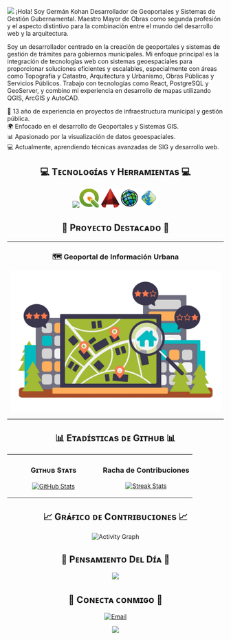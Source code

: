 <!--Header Nombre-->
<img src="https://emojis.slackmojis.com/emojis/images/1643516216/29857/map.gif?1643516216" width="30"/> ¡Hola! Soy Germán Kohan
Desarrollador de Geoportales y Sistemas de Gestión Gubernamental.
Maestro Mayor de Obras como segunda profesión y el aspecto distintivo para la combinación entre el mundo del desarrollo web y la arquitectura.

<!--Introducción--> <p align="left">Soy un desarrollador centrado en la creación de geoportales y sistemas de gestión de trámites para gobiernos municipales. Mi enfoque principal es la integración de tecnologías web con sistemas geoespaciales para proporcionar soluciones eficientes y escalables, especialmente con áreas como Topografía y Catastro, Arquitectura y Urbanismo, Obras Públicas y Servicios Públicos. Trabajo con tecnologías como React, PostgreSQL y GeoServer, y combino mi experiencia en desarrollo de mapas utilizando QGIS, ArcGIS y AutoCAD.</p>
📍 13 año de experiencia en proyectos de infraestructura municipal y gestión pública.<br/>
🌍 Enfocado en el desarrollo de Geoportales y Sistemas GIS. <br/>
📊 Apasionado por la visualización de datos geoespaciales.<br/>
💻 Actualmente, aprendiendo técnicas avanzadas de SIG y desarrollo web.<br/>
<!--Sección de Lenguajes y Herramientas--> <h2 align="center">💻 Tᴇᴄɴᴏʟᴏɢɪ́ᴀs ʏ Hᴇʀʀᴀᴍɪᴇɴᴛᴀs 💻</h2> <p align="center"> <img width="600px" src="https://skillicons.dev/icons?i=html,css,sass,js,react,postgres,mysql,git,vscode,notion,xd" /><img src="./assets/Qgis.png" width=45" height=45" alt="QGIS Logo" /> <img src="./assets/autoCAD.png" width=45" height=45" alt="AutoCAD" /><img src="./assets/ArcGIS.png" width=45" height=45" alt="ArcGIS" /><img src="./assets/Geoserver.png" width=45" height="45" alt="ArcGIS" /></p>
<!-- Sección de Proyectos Destacados -->
<h2 align="center">🚀 Pʀᴏʏᴇᴄᴛᴏ Dᴇsᴛᴀᴄᴀᴅᴏ 🚀</h2>
<table width="100%">
  <tr>
    <td width="50%">
      <h3 align="center">🗺️ Geoportal de Información Urbana</h3>
      <p align="center">
        <a href="https://github.com/mmogermankohan/webMap.git">
          <img align="center" src="./assets/GeoPortal.png" alt="Geoportal de Información Urbana" />
        </a>
      </p>
    </td>
  </tr>
</table>
<!--Sección de Estadísticas--> <h2 align="center">📊 Eᴛᴀᴅɪ́sᴛɪᴄᴀs ᴅᴇ Gɪᴛʜᴜʙ 📊</h2> <table width="100%"> <tr> <td width="50%"> <h3 align="center"><strong>Gɪᴛʜᴜʙ Sᴛᴀᴛs</strong></h3> <p align="center"> <a href="https://github.com/mmogermankohan"> <img align="center" src="https://github-readme-stats.vercel.app/api?username=mmogermankohan&count_private=true&show_icons=true&theme=radical" alt="GitHub Stats" /> </a> </p> </td> <td width="50%"> <h3 align="center"><strong>Racha de Contribuciones</strong></h3> <p align="center"> <a href="https://github.com/mmogermankohan"> <img align="center" src="https://streak-stats.demolab.com?user=mmogermankohan&theme=radical" alt="Streak Stats" /> </a> </p> </td> </tr> </table>
<!--Gráfico de Contribuciones--> <h2 align="center">📈 Gʀᴀ́ғɪᴄᴏ ᴅᴇ Cᴏɴᴛʀɪʙᴜᴄɪᴏɴᴇs 📈</h2> <div align="center"> <img src="https://github-readme-activity-graph.vercel.app/graph?username=mmogermankohan&bg_color=0d1117&color=f8d866&line=5cc8ff&point=fb8b24&area=true&hide_border=true" alt="Activity Graph"> </div>
<!--Frase Motivacional--> <h2 align="center">🌟 Pᴇɴsᴀᴍɪᴇɴᴛᴏ Dᴇʟ Dɪ́ᴀ 🌟</h2> <p align="center"> <img src="https://readme-daily-quotes.vercel.app/api?author=Confucio&quote=“Estudia el pasado si quieres definir el futuro.”&theme=dark"> </p>
<!--Conexiones--> <h2 align="center">🤝 Cᴏɴᴇᴄᴛᴀ ᴄᴏɴᴍɪɢᴏ 🤝</h2> <div align="center"><a href="mailto:mmogermankohan@gmail.com" target="_blank"> <img src="https://img.shields.io/badge/Gmail-D14836?style=for-the-badge&logo=gmail&logoColor=white" alt="Email" /> </a> </div>
<!--Footer--> <p align="center"> <img src="https://capsule-render.vercel.app/api?type=waving&color=gradient&height=65&section=footer"/> </p>
